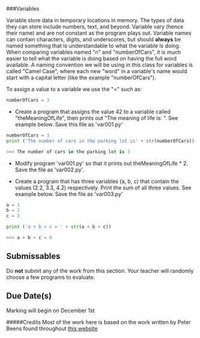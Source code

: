 

###Variables

Variable store data in temporary locations in memory.  The types of data they can store include numbers, text, and beyond.  Variable vary (hence their name) and are not constant as the program plays out.  Variable names can contain characters, digits, and underscores, but should **always** be named something that is understandable to what the variable is doing.  When comparing variables named "n" and "numberOfCars", it is much easier to tell what the variable is doing based on having the full word available.  A naming convention we will be using in this class for variables is called "Camel Case", where each new "word" in a variable's name would start with a capital letter (like the example "numberOfCars").

To assign a value to a variable we use the "=" such as:
```python
numberOfCars = 3
```

* Create a program that assigns the value 42 to a variable called "theMeaningOfLife", then prints out "The meaning of life is: <value of theMeaningOfLife variable>".  See example below.  Save this file as 'var001.py'
```python
numberOfCars = 3
print ('The number of cars in the parking lot is' + str(numberOfCars))

>>> The number of cars in the parking lot is 3
```

* Modify program 'var001.py' so that it prints out theMeaningOfLife * 2.  Save the file as 'var002.py'.

* Create a program that has three variables (a, b, c) that contain the values (2.2, 3.3, 4.2) respectively.  Print the sum of all three values.  See example below. Save the file as 'var003.py'
```python
a = 1
b = 2
c = 3

print ('a + b + c = ' + str(a + b + c))

>>> a + b + c = 6
```



Submissables
------------
Do **not** submit any of the work from this section.  Your teacher will randomly choose a few programs to evaluate.

Due Date(s)
----------
Marking will begin on December 1st


#####Credits
Most of the work here is based on the work written by Peter Beens found throughout [this website](http://www2.beens.org/ics/python)
